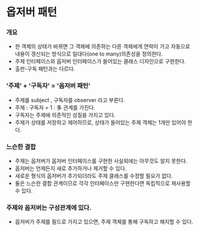 # 옵저버 패턴
### 개요
- 한 객체의 상태가 바뀌면 그 객체에 의존하는 다른 객체에게 연락이 가고 자동으로 내용이 갱신되는 방식으로 일대다(one to many)의존성을 정의한다.
- 주제 인터페이스와 옵저버 인터페이스가 들어있는 클래스 디자인으로 구현한다.
- 출판-구독 패턴과는 다르다.

### '주제' + '구독자' = '옵저버 패턴'
- 주제를 subject , 구독자를 observer 라고 부른다.
- 주제 : 구독자 = 1 : 多 관계를 가진다.
- 구독자는 주제에 의존적인 성질을 가지고 있다.
- 주제가 상태를 저장하고 제어하므로, 상태가 들어있는 주제 객체는 1개만 있어야 한다.

### 느슨한 결합
- 주제는 옵저버가 옵저버 인터페이스를 구현한 사실외에는 아무것도 알지 못한다.
- 옵저버는 언제든지 새로 추가하거나 제거할 수 있다.
- 새로운 형식의 옵저버가 추가되더라도 주제 클래스를 수정할 필요가 없다.
- 둘은 느슨한 결합 관계이므로 각각 인터페이스만 구현한다면 독립적으로 재사용할 수 있다.

### 주제와 옵저버는 구성관계에 있다.
- 옵저버가 주제를 필드로 가지고 있으면, 주제 객체를 통해 구독하고 해지할 수 있다.